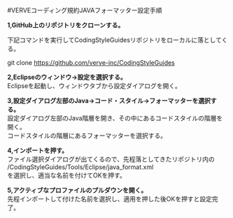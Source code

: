 ﻿#VERVEコーディング規約JAVAフォーマッター設定手順
  
  
**1,GitHub上のリポジトリをクローンする。**

下記コマンドを実行してCodingStyleGuidesリポジトリをローカルに落としてくる。  
  
git clone https://github.com/verve-inc/CodingStyleGuides

  
  
**2,Eclipseのウィンドウ->設定を選択する。**  
Eclipseを起動し、ウィンドウタブから設定ダイアログを開く。    
  
  
**3,設定ダイアログ左部のJava->コード・スタイル->フォーマッターを選択する。**  
設定ダイアログ左部のJava階層を開き、その中にあるコードスタイルの階層を開く。  
コードスタイルの階層にあるフォーマッターを選択する。  
  
  
**4,インポートを押す。**  
ファイル選択ダイアログが出てくるので、先程落としてきたリポジトリ内の  
/CodingStyleGuides/Tools/Eclipse/java_format.xml  
を選択し、適当な名前を付けてOKを押す。  
  
  
**5,アクティブなプロファイルのプルダウンを開く。**  
先程インポートして付けた名前を選択し、適用を押した後OKを押すと設定完了。
